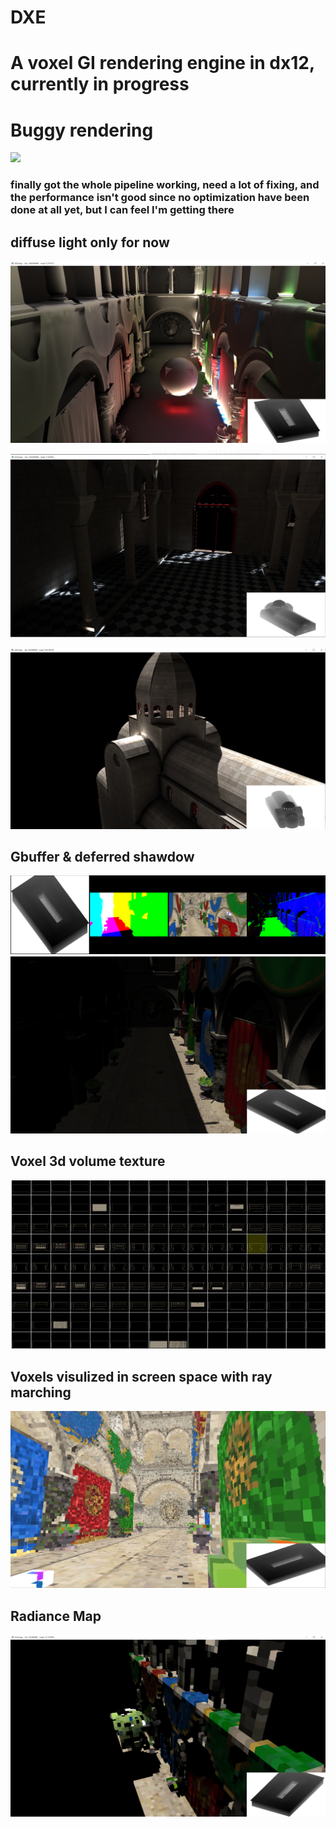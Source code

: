 # DXE
# A voxel GI rendering engine in dx12, currently in progress

# Buggy rendering
![](sc/vxbuggy.PNG)
### finally got the whole pipeline working, need a lot of fixing, and the performance isn't good since no optimization have been done at all yet, but I can feel I'm getting there

## diffuse light only for now
![](sc/diff1.PNG)

![](sc/snibk.PNG)

![](sc/out.PNG)

## Gbuffer & deferred shawdow 
![](sc/gb.PNG)
![](sc/sm.PNG)

## Voxel 3d volume texture
![](sc/voxeltex.PNG)

## Voxels visulized in screen space with ray marching
![](sc/svoxel.PNG)

## Radiance Map
![](sc/radiance.PNG)


